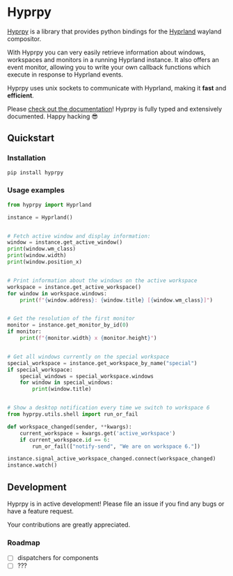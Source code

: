 # Hyprpy

[Hyprpy](https://github.com/ulinja/hyprpy) is a library that provides python bindings for the [Hyprland](https://hyprland.org/) wayland compositor.

With Hyprpy you can very easily retrieve information about windows, workspaces and monitors
in a running Hyprland instance.
It also offers an event monitor, allowing you to write your own callback functions which
execute in response to Hyprland events.

Hyprpy uses unix sockets to communicate with Hyprland, making it **fast** and **efficient**.

Please [check out the documentation](https://hyprpy.lobbes.dev)!
Hyprpy is fully typed and extensively documented. Happy hacking :sunglasses:

## Quickstart

### Installation

```bash
pip install hyprpy
```

### Usage examples

```python
from hyprpy import Hyprland

instance = Hyprland()


# Fetch active window and display information:
window = instance.get_active_window()
print(window.wm_class)
print(window.width)
print(window.position_x)


# Print information about the windows on the active workspace
workspace = instance.get_active_workspace()
for window in workspace.windows:
    print(f"{window.address}: {window.title} [{window.wm_class}]")


# Get the resolution of the first monitor
monitor = instance.get_monitor_by_id(0)
if monitor:
    print(f"{monitor.width} x {monitor.height}")


# Get all windows currently on the special workspace
special_workspace = instance.get_workspace_by_name("special")
if special_workspace:
    special_windows = special_workspace.windows
    for window in special_windows:
        print(window.title)


# Show a desktop notification every time we switch to workspace 6
from hyprpy.utils.shell import run_or_fail

def workspace_changed(sender, **kwargs):
    current_workspace = kwargs.get('active_workspace')
    if current_workspace.id == 6:
        run_or_fail(["notify-send", "We are on workspace 6."])

instance.signal_active_workspace_changed.connect(workspace_changed)
instance.watch()
```

## Development

Hyprpy is in active development! Please file an issue if you find any bugs or have a feature request.

Your contributions are greatly appreciated.

### Roadmap

- [ ] dispatchers for components
- [ ] ???
